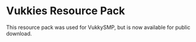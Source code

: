 # Vukkies Resource Pack
This resource pack was used for VukkySMP, but is now available for public download.
